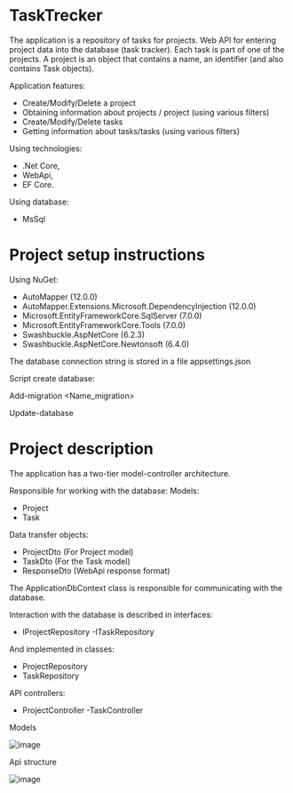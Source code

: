 # TaskTrecker

The application is a repository of tasks for projects. Web API for entering project data into the database (task tracker).
Each task is part of one of the projects. A project is an object that contains a name, an identifier (and also contains Task objects).

Application features:
- Create/Modify/Delete a project
- Obtaining information about projects / project (using various filters)
- Create/Modify/Delete tasks
- Getting information about tasks/tasks (using various filters)

Using technologies: 
- .Net Core, 
- WebApi, 
- EF Core.

Using database: 
- MsSql

# Project setup instructions
Using NuGet:
- AutoMapper (12.0.0)
- AutoMapper.Extensions.Microsoft.DependencyInjection (12.0.0)
- Microsoft.EntityFrameworkCore.SqlServer (7.0.0)
- Microsoft.EntityFrameworkCore.Tools (7.0.0)
- Swashbuckle.AspNetCore (6.2.3)
- Swashbuckle.AspNetCore.Newtonsoft (6.4.0)

The database connection string is stored in a file appsettings.json

Script create database:

Add-migration <Name_migration>

Update-database

# Project description

The application has a two-tier model-controller architecture.

Responsible for working with the database:
Models:
- Project
- Task

Data transfer objects:
- ProjectDto (For Project model)
- TaskDto (For the Task model)
- ResponseDto (WebApi response format)

The ApplicationDbContext class is responsible for communicating with the database.

Interaction with the database is described in interfaces:
- IProjectRepository
-ITaskRepository

And implemented in classes:
- ProjectRepository
- TaskRepository

API controllers:
- ProjectController
-TaskController

Models

![image](https://user-images.githubusercontent.com/92753056/208264418-1dc9e226-89fa-409c-ace2-f038e2369389.png)

Api structure

![image](https://user-images.githubusercontent.com/92753056/208264331-7a17e2fc-ef95-4801-808e-8ee8ce0091db.png)
